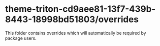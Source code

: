 # theme-triton-cd9aee81-13f7-439b-8443-18998bd51803/overrides

This folder contains overrides which will automatically be required by package users.
